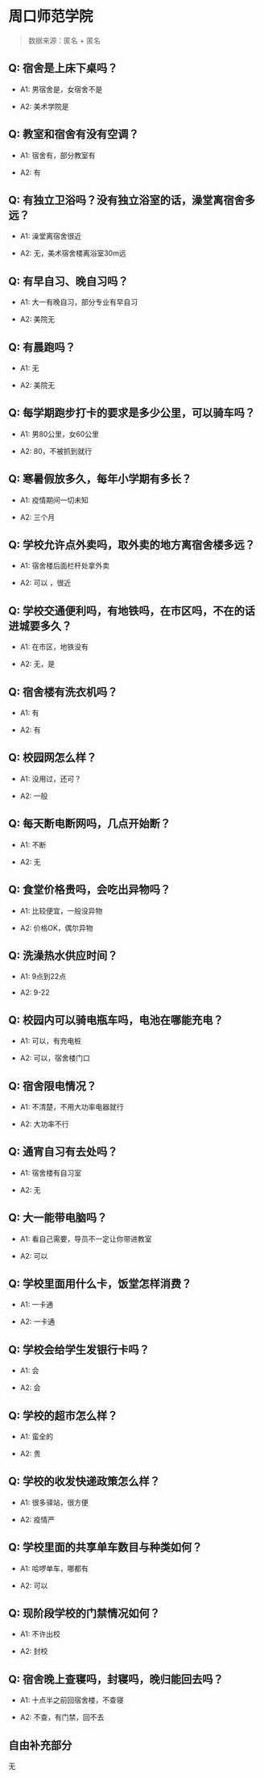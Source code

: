 # 周口师范学院

> 数据来源：匿名 + 匿名

## Q: 宿舍是上床下桌吗？

- A1: 男宿舍是，女宿舍不是

- A2: 美术学院是

## Q: 教室和宿舍有没有空调？

- A1: 宿舍有，部分教室有

- A2: 有

## Q: 有独立卫浴吗？没有独立浴室的话，澡堂离宿舍多远？

- A1: 澡堂离宿舍很近

- A2: 无，美术宿舍楼离浴室30m远

## Q: 有早自习、晚自习吗？

- A1: 大一有晚自习，部分专业有早自习

- A2: 美院无

## Q: 有晨跑吗？

- A1: 无

- A2: 美院无

## Q: 每学期跑步打卡的要求是多少公里，可以骑车吗？

- A1: 男80公里，女60公里

- A2: 80，不被抓到就行

## Q: 寒暑假放多久，每年小学期有多长？

- A1: 疫情期间一切未知

- A2: 三个月

## Q: 学校允许点外卖吗，取外卖的地方离宿舍楼多远？

- A1: 宿舍楼后面栏杆处拿外卖

- A2: 可以 ，很近

## Q: 学校交通便利吗，有地铁吗，在市区吗，不在的话进城要多久？

- A1: 在市区，地铁没有

- A2: 无，是

## Q: 宿舍楼有洗衣机吗？

- A1: 有

- A2: 有

## Q: 校园网怎么样？

- A1: 没用过，还可？

- A2: 一般

## Q: 每天断电断网吗，几点开始断？

- A1: 不断

- A2: 无

## Q: 食堂价格贵吗，会吃出异物吗？

- A1: 比较便宜，一般没异物

- A2: 价格OK，偶尔异物

## Q: 洗澡热水供应时间？

- A1: 9点到22点

- A2: 9-22

## Q: 校园内可以骑电瓶车吗，电池在哪能充电？

- A1: 可以，有充电桩

- A2: 可以，宿舍楼门口

## Q: 宿舍限电情况？

- A1: 不清楚，不用大功率电器就行

- A2: 大功率不行

## Q: 通宵自习有去处吗？

- A1: 宿舍楼有自习室

- A2: 无

## Q: 大一能带电脑吗？

- A1: 看自己需要，导员不一定让你带进教室

- A2: 可以

## Q: 学校里面用什么卡，饭堂怎样消费？

- A1: 一卡通

- A2: 一卡通

## Q: 学校会给学生发银行卡吗？

- A1: 会

- A2: 会

## Q: 学校的超市怎么样？

- A1: 蛮全的

- A2: 贵

## Q: 学校的收发快递政策怎么样？

- A1: 很多驿站，很方便

- A2: 疫情严

## Q: 学校里面的共享单车数目与种类如何？

- A1: 哈啰单车，哪都有

- A2: 可以

## Q: 现阶段学校的门禁情况如何？

- A1: 不许出校

- A2: 封校

## Q: 宿舍晚上查寝吗，封寝吗，晚归能回去吗？

- A1: 十点半之前回宿舍楼，不查寝

- A2: 不查，有门禁，回不去

## 自由补充部分

无